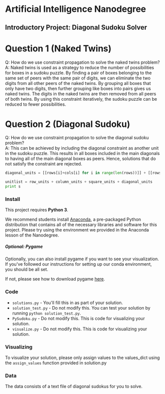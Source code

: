# Artificial Intelligence Nanodegree
## Introductory Project: Diagonal Sudoku Solver

# Question 1 (Naked Twins)
Q: How do we use constraint propagation to solve the naked twins problem?  
A: Naked twins is used as a strategy to reduce the number of possibilities for boxes in a sudoku puzzle. By finding a pair of boxes belonging to the same set of peers with the same pair of digits, we can eliminate the two digits from all other peers of the naked twins.
   By grouping all boxes that only have two digits, then further grouping like boxes into pairs gives us naked twins. The digits in the naked twins are then removed from all peers of both twins. By using this constraint iteratively, the sudoku puzzle can be reduced to fewer possibilities.

# Question 2 (Diagonal Sudoku)
Q: How do we use constraint propagation to solve the diagonal sudoku problem?  
A: This can be achieved by including the diagonal constraint as another unit in the sudoku puzzle. This results in all boxes included in the main diagonals to having all of the main diagonal boxes as peers. Hence, solutions that do not satisfy the constraint are rejected.

```python
diagonal_units = [[rows[i]+cols[i] for i in range(len(rows))]] + [[rows[i]+cols_reversed[i] for i in range(len(rows))]]

unitlist = row_units + column_units + square_units + diagonal_units
print s
```

### Install

This project requires **Python 3**.

We recommend students install [Anaconda](https://www.continuum.io/downloads), a pre-packaged Python distribution that contains all of the necessary libraries and software for this project. 
Please try using the environment we provided in the Anaconda lesson of the Nanodegree.

##### Optional: Pygame

Optionally, you can also install pygame if you want to see your visualization. If you've followed our instructions for setting up our conda environment, you should be all set.

If not, please see how to download pygame [here](http://www.pygame.org/download.shtml).

### Code

* `solutions.py` - You'll fill this in as part of your solution.
* `solution_test.py` - Do not modify this. You can test your solution by running `python solution_test.py`.
* `PySudoku.py` - Do not modify this. This is code for visualizing your solution.
* `visualize.py` - Do not modify this. This is code for visualizing your solution.

### Visualizing

To visualize your solution, please only assign values to the values_dict using the ```assign_values``` function provided in solution.py

### Data

The data consists of a text file of diagonal sudokus for you to solve.